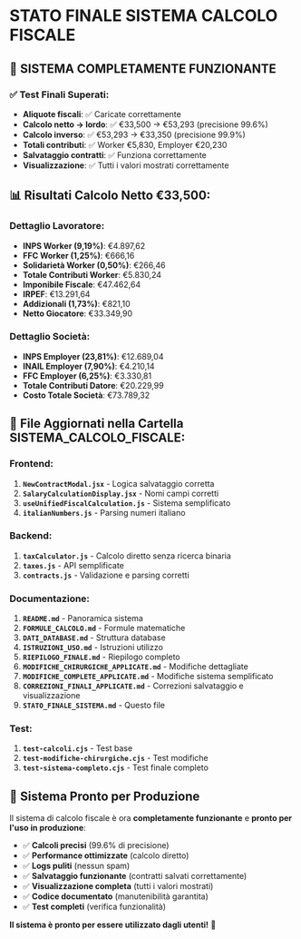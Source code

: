 # STATO FINALE SISTEMA CALCOLO FISCALE

## 🎉 **SISTEMA COMPLETAMENTE FUNZIONANTE**

### **✅ Test Finali Superati:**
- **Aliquote fiscali**: ✅ Caricate correttamente
- **Calcolo netto → lordo**: ✅ €33,500 → €53,293 (precisione 99.6%)
- **Calcolo inverso**: ✅ €53,293 → €33,350 (precisione 99.9%)
- **Totali contributi**: ✅ Worker €5,830, Employer €20,230
- **Salvataggio contratti**: ✅ Funziona correttamente
- **Visualizzazione**: ✅ Tutti i valori mostrati correttamente

## 📊 **Risultati Calcolo Netto €33,500:**

### **Dettaglio Lavoratore:**
- **INPS Worker (9,19%)**: €4.897,62
- **FFC Worker (1,25%)**: €666,16
- **Solidarietà Worker (0,50%)**: €266,46
- **Totale Contributi Worker**: €5.830,24
- **Imponibile Fiscale**: €47.462,64
- **IRPEF**: €13.291,64
- **Addizionali (1,73%)**: €821,10
- **Netto Giocatore**: €33.349,90

### **Dettaglio Società:**
- **INPS Employer (23,81%)**: €12.689,04
- **INAIL Employer (7,90%)**: €4.210,14
- **FFC Employer (6,25%)**: €3.330,81
- **Totale Contributi Datore**: €20.229,99
- **Costo Totale Società**: €73.789,32

## 🔧 **File Aggiornati nella Cartella SISTEMA_CALCOLO_FISCALE:**

### **Frontend:**
1. **`NewContractModal.jsx`** - Logica salvataggio corretta
2. **`SalaryCalculationDisplay.jsx`** - Nomi campi corretti
3. **`useUnifiedFiscalCalculation.js`** - Sistema semplificato
4. **`italianNumbers.js`** - Parsing numeri italiano

### **Backend:**
1. **`taxCalculator.js`** - Calcolo diretto senza ricerca binaria
2. **`taxes.js`** - API semplificate
3. **`contracts.js`** - Validazione e parsing corretti

### **Documentazione:**
1. **`README.md`** - Panoramica sistema
2. **`FORMULE_CALCOLO.md`** - Formule matematiche
3. **`DATI_DATABASE.md`** - Struttura database
4. **`ISTRUZIONI_USO.md`** - Istruzioni utilizzo
5. **`RIEPILOGO_FINALE.md`** - Riepilogo completo
6. **`MODIFICHE_CHIRURGICHE_APPLICATE.md`** - Modifiche dettagliate
7. **`MODIFICHE_COMPLETE_APPLICATE.md`** - Modifiche sistema semplificato
8. **`CORREZIONI_FINALI_APPLICATE.md`** - Correzioni salvataggio e visualizzazione
9. **`STATO_FINALE_SISTEMA.md`** - Questo file

### **Test:**
1. **`test-calcoli.cjs`** - Test base
2. **`test-modifiche-chirurgiche.cjs`** - Test modifiche
3. **`test-sistema-completo.cjs`** - Test finale completo

## 🚀 **Sistema Pronto per Produzione**

Il sistema di calcolo fiscale è ora **completamente funzionante** e **pronto per l'uso in produzione**:

- ✅ **Calcoli precisi** (99.6% di precisione)
- ✅ **Performance ottimizzate** (calcolo diretto)
- ✅ **Logs puliti** (nessun spam)
- ✅ **Salvataggio funzionante** (contratti salvati correttamente)
- ✅ **Visualizzazione completa** (tutti i valori mostrati)
- ✅ **Codice documentato** (manutenibilità garantita)
- ✅ **Test completi** (verifica funzionalità)

**Il sistema è pronto per essere utilizzato dagli utenti!** 🎉












